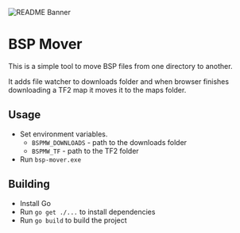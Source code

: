 ![README Banner](https://user-images.githubusercontent.com/44648612/230716976-54db18d9-0ec2-4f31-b7f3-fc1e9fbc4a76.png)

# BSP Mover

This is a simple tool to move BSP files from one directory to another.

It adds file watcher to downloads folder and when browser finishes downloading a TF2 map it moves it to the maps folder.

## Usage

- Set environment variables. 
  - `BSPMW_DOWNLOADS` - path to the downloads folder
  - `BSPMW_TF` - path to the TF2 folder
- Run `bsp-mover.exe`

## Building

- Install Go
- Run `go get ./...` to install dependencies
- Run `go build` to build the project